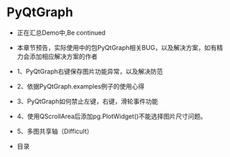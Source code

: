 # PyQtGraph

- 正在汇总Demo中,Be continued
- 本章节预告，实际使用中的包PyQtGraph相关BUG，以及解决方案，如有精力会添加相应解决方案的作者
- 1、PyQtGraph右键保存图片功能异常，以及解决防范
- 2、依据PyQtGraph.examples例子的使用心得
- 3、PyQtGraph如何禁止左键，右键，滑轮事件功能
- 4、使用QScrollArea后添加pg.PlotWidget()不能选择图片尺寸问题。
- 5、多图共享轴（Difficult）

- 目录
